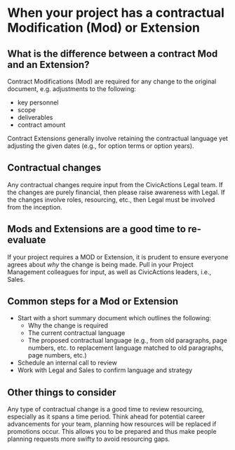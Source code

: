 # When your project has a contractual Modification (Mod) or Extension

## What is the difference between a contract Mod and an Extension?

Contract Modifications (Mod) are required for any change to the original document, e.g. adjustments to the following:

-   key personnel
-   scope
-   deliverables
-   contract amount

Contract Extensions generally involve retaining the contractual language yet adjusting the given dates (e.g., for option terms or option years).

## Contractual changes

Any contractual changes require input from the CivicActions Legal team. If the changes are purely financial, then please raise awareness with Legal. If the changes involve roles, resourcing, etc., then Legal must be involved from the inception.

## Mods and Extensions are a good time to re-evaluate

If your project requires a MOD or Extension, it is prudent to ensure everyone agrees about <i>why</i> the change is being made. Pull in your Project Management colleagues for input, as well as CivicActions leaders, i.e., Sales.

## Common steps for a Mod or Extension

-   Start with a short summary document which outlines the following:
    -   Why the change is required
    -   The current contractual language
    -   The proposed contractual language (e.g., from old paragraphs, page numbers, etc. to replacement language matched to old paragraphs, page numbers, etc.)
-   Schedule an internal call to review
-   Work with Legal and Sales to confirm language and strategy

## Other things to consider

Any type of contractual change is a good time to review resourcing, especially as it spans a time period. Think ahead for potential career advancements for your team, planning how resources will be replaced if promotions occur. This allows you to be prepared and thus make people planning requests more swifty to avoid resourcing gaps. 
